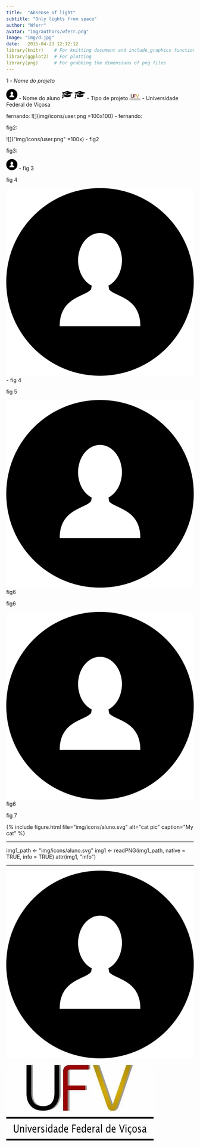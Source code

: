 ```yaml
---
title:  "Absense of light"
subtitle: "Only lights from space"
author: "Wferr"
avatar: "img/authors/wferr.png"
image: "img/d.jpg"
date:   2015-04-23 12:12:12
library(knitr)    # For knitting document and include_graphics function
library(ggplot2)  # For plotting
library(png)      # For grabbing the dimensions of png files
---
```


1 - *Nome do projeto*

<img src="img/icons/user.png" alt="user1  " width="30"/> - Nome do aluno
<img src="img/icons/chap.png" alt="chap" width="30"/>
<img src="img/icons/chap.png" alt="user2" width="30"/> - Tipo de projeto
<img src="img/icons/UFV.jpg" alt="UFV" width="30"/> - Universidade Federal de Viçosa


fernando: ![](img/icons/user.png =100x100) - fernando:

fig2:

![]("img/icons/user.png" =100x) - fig2

fig3:

<img src="img/icons/user.png" alt="user" width="30"/> - fig 3

fig 4

<img src="img/icons/aluno.svg"/> - fig 4

fig 5

![Alt text](img/icons/aluno.svg) fig6

fig6

<img src="img/icons/aluno.svg"> fig6

fig 7

{% include figure.html file="img/icons/aluno.svg" alt="cat pic" caption="My cat" %}


________________________________

img1_path <- "img/icons/aluno.svg"
img1 <- readPNG(img1_path, native = TRUE, info = TRUE)
attr(img1, "info")

__________________________________


![Caption for the picture.](img/icons/aluno.svg)

![Caption for the picture2.](img/icons/UFV.jpg)

